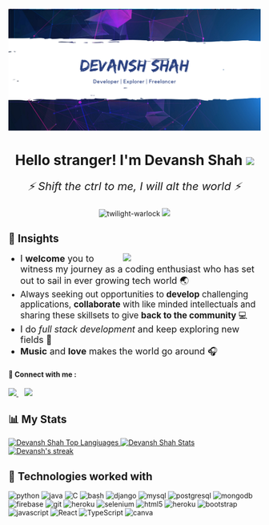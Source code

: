 ![Header image](header.png "Yo")

<div align="center"> 
    <h1>Hello stranger! I'm Devansh Shah 
        <img src="https://raw.githubusercontent.com/MartinHeinz/MartinHeinz/master/wave.gif" width="30px"> 
    </h1> 
    <!-- <p align="center">
        <a href="https://github.com/DenverCoder1/readme-typing-svg"><img src="https://readme-typing-svg.herokuapp.com/?lines=Full-stack%20web%20and%20app%20developer;Self-taught%20Programmer;
        Would%20love%20to%20collaborate!;
        Always%20learning%20new%20stuff&center=true&width=380&height=45"></a>
    </p> -->
    <p align="center" style="font-size:22px;margin-top:0;border:none">
        <i>
        ⚡️ Shift the ctrl to me, I will alt the world ⚡️
        </i>
    </p>
    <div> 
        <img src="https://komarev.com/ghpvc/?username=twilight-warlock&label=Profile%20views&color=1E90FF&style=flat" alt="twilight-warlock" />
        <img src="https://badges.pufler.dev/commits/monthly/twilight-warlock" />
    </div>
</div>

<h2>
🚀 Insights
</h2>
<div>
    <img src="https://media.giphy.com/media/3o7TKzyIPAiMR1pErK/giphy.gif" align="right" width="275" style="margin-left:25px" />
    <ul>
        <li style="font-size:18px">
            I <b>welcome</b> you to witness my journey as a coding enthusiast who has set out to sail in ever growing tech world 🌏
        </li>
        <li style="font-size:17px">
            Always seeking out opportunities to <b>develop</b> challenging applications, <b>collaborate</b> with like minded intellectuals and sharing these skillsets to give <b>back to the community</b> 💻
        </li>
        <li style="font-size:18px">
            I do <i>full stack development</i> and keep exploring new fields 🔭
        </li>
        <li style="font-size:18px">
            <b>Music</b> and <b>love</b> makes the world go around 🎧
        </li>
    </ul>
</div>

<h4>💬 Connect with me : </h4> 
    <a href="https://www.linkedin.com/in/devansh-shah-8b598b192/">
        <img height="30" src="https://img.shields.io/badge/linkedin-blue.svg?&style=for-the-badge&logo=linkedin&logoColor=white"/>
    </a>&nbsp;&nbsp;
<a href="https://www.instagram.com/turbo_reflex/"><img height="30" src="https://img.shields.io/badge/instagram-C13584.svg?&style=for-the-badge&logo=instagram&logoColor=white"></a>

<br>
<h2>📊 My Stats</h2>

<a href="https://github.com/twilight-warlock">
<img height="150" src="https://github-readme-stats.vercel.app/api/top-langs/?username=twilight-warlock&&hide_title=false&hide_border=true&layout=compact&langs_count=8&exclude_repo=comp426&text_color=fff7ff&icon_color=ffffff&bg_color=151515" alt="Devansh Shah Top Langiuages" />

<a href="https://github.com/twilight-warlock">
<img height="150" src="https://github-readme-stats.vercel.app/api?username=twilight-warlock&hide_title=false&hide_border=true&show_icons=true&include_all_commits=true&count_private=true&line_height=21&text_color=fff7ff&icon_color=ffffff&bg_color=151515" alt="Devansh Shah Stats" />
</a>

<a href="https://github.com/twilight-warlock">
    <img title="🔥 Get streak stats for your profile at git.io/streak-stats" alt="Devansh's streak" src="https://github-readme-streak-stats.herokuapp.com/?user=twilight-warlock&theme=neon-dark&hide_border=true"/>
</a>

<h2>🧩 Technologies worked with</h2>
<p align="left">
  <img src="https://www.vectorlogo.zone/logos/python/python-icon.svg" alt="python" width="40" height="40" title="Python3"/>
  <img src="https://www.vectorlogo.zone/logos/java/java-icon.svg" alt="java" width="40" height="40" title="Java"/>
  <img src="https://cdn.iconscout.com/icon/free/png-512/c-programming-569564.png" alt="C" width="40" height="40" title="C"/>
  <img src="https://www.vectorlogo.zone/logos/gnu_bash/gnu_bash-icon.svg" alt="bash" width="40" height="40" title="Bash"/>
  
  <img src="https://www.vectorlogo.zone/logos/djangoproject/djangoproject-icon.svg" alt="django" width="40" height="40" title="Django"/>

  <img src="https://www.vectorlogo.zone/logos/mysql/mysql-icon.svg" alt="mysql" width="40" height="40" title="MySQL"/>  
  <img src="https://www.vectorlogo.zone/logos/postgresql/postgresql-icon.svg" alt="postgresql" width="40" height="40" title="PostgreSQL"/>
  <img src="https://www.vectorlogo.zone/logos/mongodb/mongodb-icon.svg" alt="mongodb" width="40" height="40" title="MongoDB"/>
  
  <img src="https://www.vectorlogo.zone/logos/firebase/firebase-icon.svg" alt="firebase" width="40" height="40" title="Firebase"/>

  <img src="https://www.vectorlogo.zone/logos/git-scm/git-scm-icon.svg" alt="git" width="40" height="40" title="Git"/>

  <img src="https://www.vectorlogo.zone/logos/heroku/heroku-icon.svg" alt="heroku" width="40" height="40" title="Heroku"/>
  <img src="https://img.icons8.com/ios/452/selenium-test-automation.png" alt="selenium" width="40" height="40" title="Selenium" />
 
  <img src="https://www.vectorlogo.zone/logos/w3_html5/w3_html5-icon.svg" alt="html5" width="40" height="40" title="HTML5" />
  <img src="https://www.pngitem.com/pimgs/m/198-1985012_transparent-css3-logo-png-css-logo-transparent-background.png" alt="heroku" width="40" height="40" title="CSS3" />
  <img src="https://www.vectorlogo.zone/logos/getbootstrap/getbootstrap-icon.svg" alt="bootstrap" width="40" height="40" title="Bootstrap"/>
  <img src="https://www.vectorlogo.zone/logos/javascript/javascript-icon.svg" alt="javascript" width="40" height="40" title="Javascript" />

 <img src="https://www.vectorlogo.zone/logos/reactjs/reactjs-icon.svg" alt="React" width="40" height="40" title="React JS"/>
 <img src="https://www.vectorlogo.zone/logos/typescriptlang/typescriptlang-icon.svg" alt="TypeScript" width="40" height="40"title="TypeScript"/>
 <img src="https://www.vectorlogo.zone/logos/canva/canva-icon.svg" alt="canva" width="40" height="40" title="canva"/>
</p>
